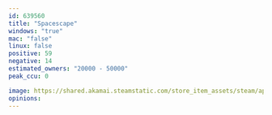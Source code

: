 ```yaml
---
id: 639560
title: "Spacescape"
windows: "true"
mac: "false"
linux: false
positive: 59
negative: 14
estimated_owners: "20000 - 50000"
peak_ccu: 0

image: https://shared.akamai.steamstatic.com/store_item_assets/steam/apps/639560/header.jpg?t=1550002381
opinions:
---
```

